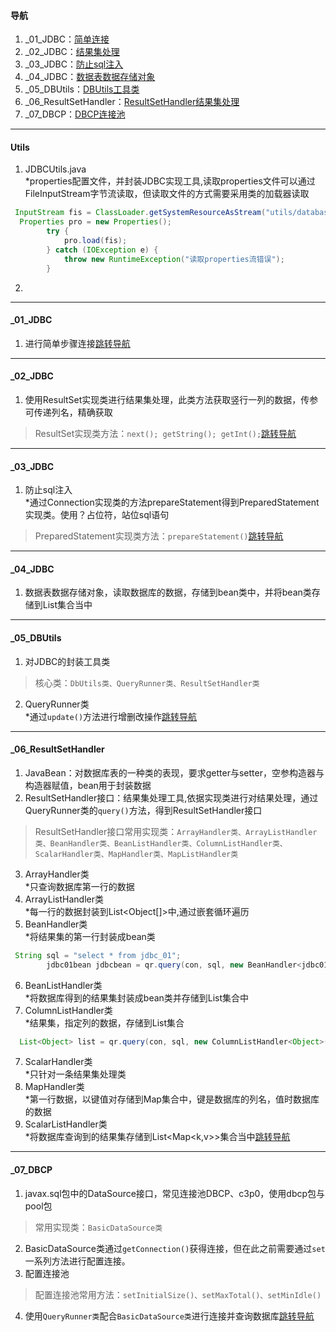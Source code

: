 #### 导航  
1. _01_JDBC：[简单连接](#user-content-_01_jdbc)  
2. _02_JDBC：[结果集处理](#user-content-_02_jdbc)  
3. _03_JDBC：[防止sql注入](#user-content-_03_jdbc)  
4. _04_JDBC：[数据表数据存储对象](#user-content-_04_jdbc)  
5. _05_DBUtils：[DBUtils工具类](#user-content-_05_dbutils)  
6. _06_ResultSetHandler：[ResultSetHandler结果集处理](#user-content-_06_resultsethandler)  
7. _07_DBCP：[DBCP连接池](#user-content-_07_dbcp)  
----
#### Utils  
1. JDBCUtils.java  
*properties配置文件，并封装JDBC实现工具,读取properties文件可以通过FileInputStream字节流读取，但读取文件的方式需要采用类的加载器读取
```java
 InputStream fis = ClassLoader.getSystemResourceAsStream("utils/database.properties");
  Properties pro = new Properties();
        try {
            pro.load(fis);
        } catch (IOException e) {
            throw new RuntimeException("读取properties流错误");
        }
```  
2. 
----
#### _01_JDBC  
1. 进行简单步骤连接[跳转导航](#user-content-导航)
----
#### _02_JDBC  
1. 使用ResultSet实现类进行结果集处理，此类方法获取竖行一列的数据，传参可传递列名，精确获取    
>ResultSet实现类方法：`next(); getString(); getInt();`[跳转导航](#user-content-导航)
----
#### _03_JDBC  
1. 防止sql注入  
*通过Connection实现类的方法prepareStatement得到PreparedStatement实现类。使用？占位符，站位sql语句     
>PreparedStatement实现类方法：`prepareStatement()`[跳转导航](#user-content-导航)
----
#### _04_JDBC  
1. 数据表数据存储对象，读取数据库的数据，存储到bean类中，并将bean类存储到List集合当中 
----
#### _05_DBUtils  
1. 对JDBC的封装工具类  
>核心类：`DbUtils类、QueryRunner类、ResultSetHandler类`  
2. QueryRunner类  
*通过`update()`方法进行增删改操作[跳转导航](#user-content-导航)  
----
#### _06_ResultSetHandler  
1. JavaBean：对数据库表的一种类的表现，要求getter与setter，空参构造器与构造器赋值，bean用于封装数据  
2. ResultSetHandler接口：结果集处理工具,依据实现类进行对结果处理，通过QueryRunner类的`query()`方法，得到ResultSetHandler接口  
>ResultSetHandler接口常用实现类：`ArrayHandler类、ArrayListHandler类、BeanHandler类、BeanListHandler类、ColumnListHandler类、ScalarHandler类、MapHandler类、MapListHandler类`  
3. ArrayHandler类  
*只查询数据库第一行的数据  
4. ArrayListHandler类  
*每一行的数据封装到List<Object[]>中,通过嵌套循环遍历  
5. BeanHandler类  
*将结果集的第一行封装成bean类  
```java
 String sql = "select * from jdbc_01";
        jdbc01bean jdbcbean = qr.query(con, sql, new BeanHandler<jdbc01bean>(jdbc01bean.class));
```  
6. BeanListHandler类  
*将数据库得到的结果集封装成bean类并存储到List集合中  
7. ColumnListHandler类  
*结果集，指定列的数据，存储到List集合  
```java
  List<Object> list = qr.query(con, sql, new ColumnListHandler<Object>("sname"));
```  
7. ScalarHandler类  
*只针对一条结果集处理类  
8. MapHandler类  
*第一行数据，以键值对存储到Map集合中，键是数据库的列名，值时数据库的数据  
8. ScalarListHandler类  
*将数据库查询到的结果集存储到List<Map<k,v>>集合当中[跳转导航](#user-content-导航)  
----
#### _07_DBCP  
1. javax.sql包中的DataSource接口，常见连接池DBCP、c3p0，使用dbcp包与pool包  
>常用实现类：`BasicDataSource类`  
2. BasicDataSource类通过`getConnection()`获得连接，但在此之前需要通过`set`一系列方法进行配置连接。  
3. 配置连接池  
>配置连接池常用方法：`setInitialSize()、setMaxTotal()、setMinIdle()`  
4. 使用`QueryRunner类`配合`BasicDataSource类`进行连接并查询数据库[跳转导航](#user-content-导航)  
